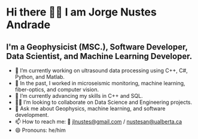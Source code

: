 # Hi there 👋🏼 I am Jorge Nustes Andrade

## I'm a Geophysicist (MSC.), Software Developer, Data Scientist, and Machine Learning Developer.

- 🔭 I’m currently working on ultrasound data processing using C++, C#, Python, and Matlab.
- 🔭 In the past, I worked in microseismic monitoring, machine learning, fiber-optics, and computer vision.
- 🌱 I’m currently advancing my skills in C++ and SQL.
- 🙌🏼 I’m looking to collaborate on Data Science and Engineering projects.
- 💬 Ask me about Geophysics, machine learning, and software development.
- 📫 How to reach me: 📧 jlnustes@gmail.com / nustesan@ualberta.ca
- 😄 Pronouns: he/him
